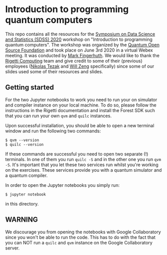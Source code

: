 # Introduction to programming quantum computers

This repo contains all the resources for the [Symposium on Data Science and Statistics (SDSS) 2020](https://ww2.amstat.org/meetings/sdss/2020/) workshop on "Introduction to programming quantum computers". The workshop was organized by the [Quantum Open Source Foundation](https://qosf.org) and took place on June 3rd 2020 in a virtual Webex meeting. It was conducted by [Mark Fingerhuth](https://github.com/markf94). We would like to thank the [Rigetti Computing](https://rigetti.com) team and give credit to some of their (previous) employees ([Nikolas Tezak](https://github.com/ntezak) and [Will Zeng](https://github.com/willzeng) specifically) since some of our slides used some of their resources and slides.

## Getting started

For the two Jupyter notebooks to work you need to run your on simulator and compiler instance on your local machine. To do so, please follow the instructions in the Rigetti documentation and install the Forest SDK such that you can run your own `qvm` and `quilc` instances.

Upon successful installation, you should be able to open a new terminal window and run the following two commands:

```
$ qvm --version
$ quilc --version
```

If these commands are successful you need to open two separate (!) terminals. In one of them you run `quilc -S` and in the other one you run `qvm -S`. It's important that you let these two services run whilst you're working on the exercises. These services provide you with a quantum simulator and a quantum compiler.

In order to open the Jupyter notebooks you simply run:

```
$ jupyter notebook
```

in this directory. 

## WARNING

We discourage you from opening the notebooks with Google Collaboratory since you won't be able to run the code. This has to do with the fact that you can NOT run a `quilc` and `qvm` instance on the Google Collaboratory server.
